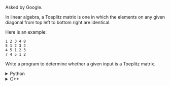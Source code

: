 Asked by Google.

In linear algebra, a Toeplitz matrix is one in which the elements on any given diagonal from top left to bottom right are identical.

Here is an example:
```
1 2 3 4 8
5 1 2 3 4
4 5 1 2 3
7 4 5 1 2
```
Write a program to determine whether a given input is a Toeplitz matrix.

<details>
<summary>Python</summary>

```python
def is_toeplitz(m):
    for i in range(1, len(m)):
        for j in range(1, len(m[i])):
            if (m[i][j] != m[i-1][j-1]):
                return False
                
    return True
        
if __name__ == '__main__':
    m = [[1, 2, 3, 4, 8],
         [5, 1, 2, 3, 4],
         [4, 5, 1, 2, 3],
         [7, 4, 5, 1, 2]]
         
    print(is_toeplitz(m))
    
    m = [[1, 2, 3, 4, 8],
         [5, 1, 2, 3, 4],
         [4, 5, 0, 2, 3],
         [7, 4, 5, 1, 2]]
         
    print(is_toeplitz(m))
```
</details>

<details>
<summary>C++</summary>

```cpp
#include <iostream>
#include <vector>
using namespace std;

bool is_toeplitz(vector<vector<int>>& m) {
    for (int i=1; i < m.size(); i++) {
        for (int j=1; j < m[i].size(); j++) {
            if (m[i][j] != m[i-1][j-1]) {
                return false;
            }
        }
    }
    
    return true;
}

int main() {
    vector<vector<int>> m = {{1, 2, 3, 4, 8},
                             {5, 1, 2, 3, 4},
                             {4, 5, 1, 2, 3},
                             {7, 4, 5, 1, 2}};
                             
    cout << (is_toeplitz(m) ? "True" : "False") << endl;
    
    m = {{1, 2, 3, 4, 8},
         {5, 1, 2, 3, 4},
         {4, 5, 0, 2, 3},
         {7, 4, 5, 1, 2}};
                             
    cout << (is_toeplitz(m) ? "True" : "False") << endl;
    
    return 0;
}
```
</details>
